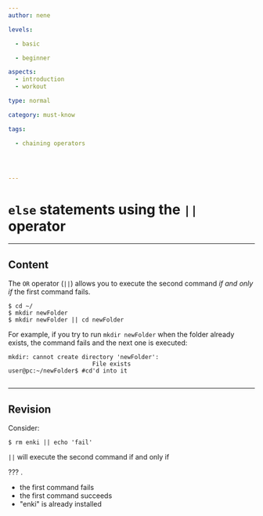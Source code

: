 ```yaml
---
author: nene

levels:

  - basic

  - beginner

aspects:
  - introduction
  - workout

type: normal

category: must-know

tags:

  - chaining operators




---
```


# `else` statements using the `||` operator 

---
## Content

The `OR` operator (`||`) allows you to execute the second command _if and only if_ the first command fails.

```
$ cd ~/
$ mkdir newFolder
$ mkdir newFolder || cd newFolder
```

For example, if you try to run `mkdir newFolder` when the folder already exists, the command fails and the next one is executed:
```
mkdir: cannot create directory 'newFolder':
                        File exists
user@pc:~/newFolder$ #cd'd into it
      
```

---
## Revision

Consider:
```
$ rm enki || echo 'fail'
```
`||` will execute the second command if and only if 

??? .


* the first command fails
* the first command succeeds
* "enki" is already installed

 
